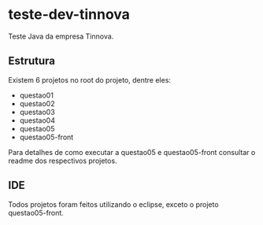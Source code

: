 # teste-dev-tinnova
Teste Java da empresa Tinnova.

## Estrutura
Existem 6 projetos no root do projeto, dentre eles:
- questao01
- questao02
- questao03
- questao04
- questao05
- questao05-front

Para detalhes de como executar a questao05 e questao05-front consultar o readme dos respectivos projetos.

## IDE
Todos projetos foram feitos utilizando o eclipse, exceto o projeto questao05-front.
